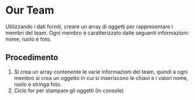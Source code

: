 # Our Team

Utilizzando i dati forniti, creare un array di oggetti per rappresentare i membri del team.
Ogni membro è caratterizzato dalle seguenti informazioni: nome, ruolo e foto.

## Procedimento
1. Si crea un array contenente le varie informazioni del team, quindi a ogni membro si crea un oggetto in cui si inseriscono le chiavi e i valori nome, ruolo e stringa foto.
2. Ciclo for per stampare gli oggetti (in console)
